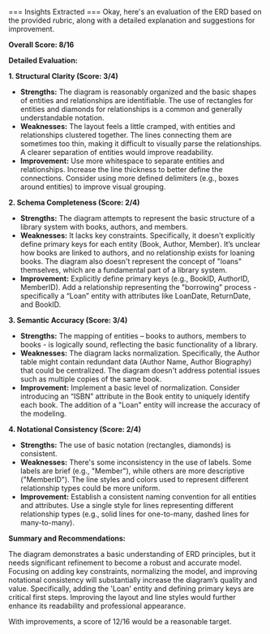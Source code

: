 === Insights Extracted ===
Okay, here's an evaluation of the ERD based on the provided rubric, along with a detailed explanation and suggestions for improvement.

**Overall Score: 8/16**

**Detailed Evaluation:**

**1. Structural Clarity (Score: 3/4)**

* **Strengths:** The diagram is reasonably organized and the basic shapes of entities and relationships are identifiable. The use of rectangles for entities and diamonds for relationships is a common and generally understandable notation.
* **Weaknesses:** The layout feels a little cramped, with entities and relationships clustered together. The lines connecting them are sometimes too thin, making it difficult to visually parse the relationships. A clearer separation of entities would improve readability.
* **Improvement:** Use more whitespace to separate entities and relationships.  Increase the line thickness to better define the connections. Consider using more defined delimiters (e.g., boxes around entities) to improve visual grouping.

**2. Schema Completeness (Score: 2/4)**

* **Strengths:** The diagram attempts to represent the basic structure of a library system with books, authors, and members.
* **Weaknesses:** It lacks key constraints. Specifically, it doesn't explicitly define primary keys for each entity (Book, Author, Member).  It’s unclear how books are linked to authors, and no relationship exists for loaning books. The diagram also doesn't represent the concept of "loans" themselves, which are a fundamental part of a library system.
* **Improvement:**  Explicitly define primary keys (e.g., BookID, AuthorID, MemberID).  Add a relationship representing the "borrowing" process - specifically a “Loan” entity with attributes like LoanDate, ReturnDate, and BookID.


**3. Semantic Accuracy (Score: 3/4)**

* **Strengths:** The mapping of entities – books to authors, members to books - is logically sound, reflecting the basic functionality of a library.
* **Weaknesses:** The diagram lacks normalization. Specifically, the Author table might contain redundant data (Author Name, Author Biography) that could be centralized. The diagram doesn't address potential issues such as multiple copies of the same book.
* **Improvement:** Implement a basic level of normalization.  Consider introducing an “ISBN” attribute in the Book entity to uniquely identify each book.  The addition of a "Loan" entity will increase the accuracy of the modeling.

**4. Notational Consistency (Score: 2/4)**

* **Strengths:** The use of basic notation (rectangles, diamonds) is consistent.
* **Weaknesses:** There's some inconsistency in the use of labels. Some labels are brief (e.g., "Member"), while others are more descriptive ("MemberID"). The line styles and colors used to represent different relationship types could be more uniform.
* **Improvement:** Establish a consistent naming convention for all entities and attributes. Use a single style for lines representing different relationship types (e.g., solid lines for one-to-many, dashed lines for many-to-many).



**Summary and Recommendations:**

The diagram demonstrates a basic understanding of ERD principles, but it needs significant refinement to become a robust and accurate model. Focusing on adding key constraints, normalizing the model, and improving notational consistency will substantially increase the diagram’s quality and value. Specifically, adding the 'Loan' entity and defining primary keys are critical first steps.  Improving the layout and line styles would further enhance its readability and professional appearance.

With improvements, a score of 12/16 would be a reasonable target.